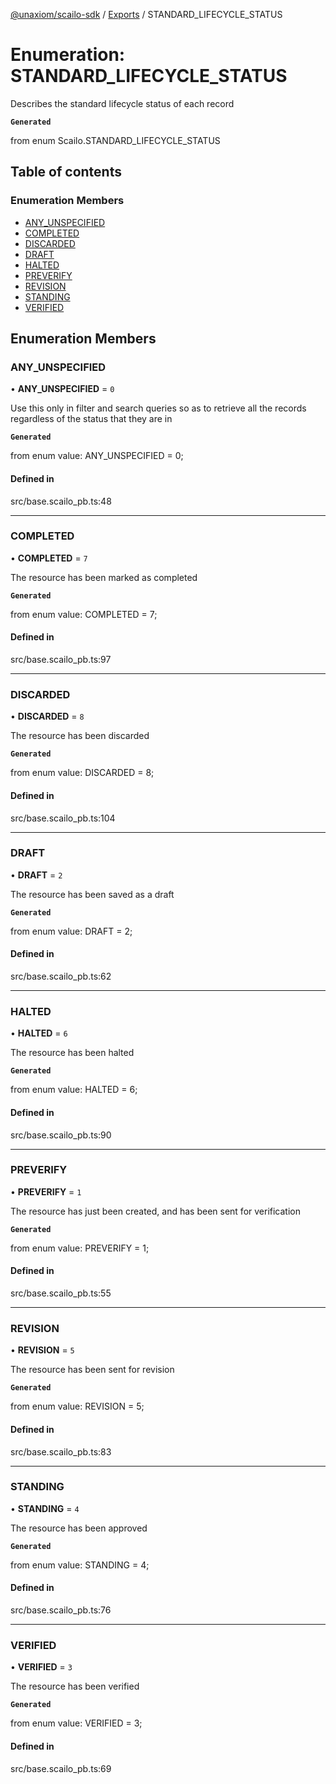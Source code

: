 [@unaxiom/scailo-sdk](../README.md) / [Exports](../modules.md) / STANDARD\_LIFECYCLE\_STATUS

# Enumeration: STANDARD\_LIFECYCLE\_STATUS

Describes the standard lifecycle status of each record

**`Generated`**

from enum Scailo.STANDARD_LIFECYCLE_STATUS

## Table of contents

### Enumeration Members

- [ANY\_UNSPECIFIED](STANDARD_LIFECYCLE_STATUS.md#any_unspecified)
- [COMPLETED](STANDARD_LIFECYCLE_STATUS.md#completed)
- [DISCARDED](STANDARD_LIFECYCLE_STATUS.md#discarded)
- [DRAFT](STANDARD_LIFECYCLE_STATUS.md#draft)
- [HALTED](STANDARD_LIFECYCLE_STATUS.md#halted)
- [PREVERIFY](STANDARD_LIFECYCLE_STATUS.md#preverify)
- [REVISION](STANDARD_LIFECYCLE_STATUS.md#revision)
- [STANDING](STANDARD_LIFECYCLE_STATUS.md#standing)
- [VERIFIED](STANDARD_LIFECYCLE_STATUS.md#verified)

## Enumeration Members

### ANY\_UNSPECIFIED

• **ANY\_UNSPECIFIED** = ``0``

Use this only in filter and search queries so as to retrieve all the records regardless of the status that they are in

**`Generated`**

from enum value: ANY_UNSPECIFIED = 0;

#### Defined in

src/base.scailo_pb.ts:48

___

### COMPLETED

• **COMPLETED** = ``7``

The resource has been marked as completed

**`Generated`**

from enum value: COMPLETED = 7;

#### Defined in

src/base.scailo_pb.ts:97

___

### DISCARDED

• **DISCARDED** = ``8``

The resource has been discarded

**`Generated`**

from enum value: DISCARDED = 8;

#### Defined in

src/base.scailo_pb.ts:104

___

### DRAFT

• **DRAFT** = ``2``

The resource has been saved as a draft

**`Generated`**

from enum value: DRAFT = 2;

#### Defined in

src/base.scailo_pb.ts:62

___

### HALTED

• **HALTED** = ``6``

The resource has been halted

**`Generated`**

from enum value: HALTED = 6;

#### Defined in

src/base.scailo_pb.ts:90

___

### PREVERIFY

• **PREVERIFY** = ``1``

The resource has just been created, and has been sent for verification

**`Generated`**

from enum value: PREVERIFY = 1;

#### Defined in

src/base.scailo_pb.ts:55

___

### REVISION

• **REVISION** = ``5``

The resource has been sent for revision

**`Generated`**

from enum value: REVISION = 5;

#### Defined in

src/base.scailo_pb.ts:83

___

### STANDING

• **STANDING** = ``4``

The resource has been approved

**`Generated`**

from enum value: STANDING = 4;

#### Defined in

src/base.scailo_pb.ts:76

___

### VERIFIED

• **VERIFIED** = ``3``

The resource has been verified

**`Generated`**

from enum value: VERIFIED = 3;

#### Defined in

src/base.scailo_pb.ts:69
